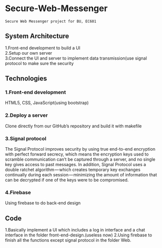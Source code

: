 # Secure-Web-Messenger
    Secure Web Messenger project for BU, EC601
## System Architecture
1.Front-end development to build a UI<br>
2.Setup our own server<br>
3.Connect the UI and server to implement data transmission(use signal protocol to make sure the security
## Technologies
### 1.Front-end development
HTML5, CSS, JavaScript(using bootstrap)
### 2.Deploy a server
Clone directly from our GitHub’s repository and build it with makefile
### 3.Signal protocol
The Signal Protocol improves security by using true end-to-end encryption with perfect forward secrecy, which means the encryption keys used to scramble communication can’t be captured through a server, and no single key gives access to past messages. In addition, Signal Protocol uses a double ratchet algorithm — which creates temporary key exchanges continually during each session — minimizing the amount of information that can be decrypted if one of the keys were to be compromised.
### 4.Firebase
Using firebase to do back-end design
## Code
1.Basically implement a UI which includes a log in interface and a chat interface in the folder front-end-design.(useless now)
2.Using firebase to finish all the functions except signal protocol in the folder Web.
